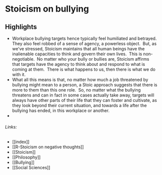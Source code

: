 # Stoicism on bullying
## Highlights
- Workplace bullying targets hence typically feel humiliated and betrayed.  They also feel robbed of a sense of agency, a powerless object.  But, as we’ve stressed, Stoicism maintains that all human beings have the inalienable capacities to think and govern their own lives.  This is non-negotiable.  No matter who your bully or bullies are, Stoicism affirms that targets have the agency to think about and respond to what is coming at them.  There is what happens to us, then there is what we do with it.
- What all this means is that, no matter how much a job threatened by bullying might mean to a person, a Stoic approach suggests that there is more to them than this one role.  So, no matter what the bullying threatens and can in fact in some cases actually take away, targets will always have other parts of their life that they can foster and cultivate, as they look beyond their current situation, and towards a life after the bullying has ended, in this workplace or another.
- 
 
###### Links:
- [[index]]
- [[R-Stoicism on negative thoughts]]
- [[Stoicism]]
- [[Philosophy]]
- [[Bullying]]
- [[Social Sciences]]